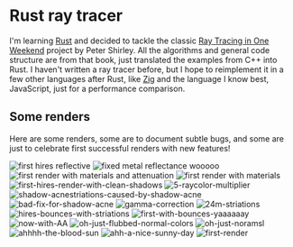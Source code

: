 # Rust ray tracer

I'm learning [Rust](https://www.rust-lang.org/) and decided to tackle the classic [Ray Tracing in One Weekend](https://raytracing.github.io/) project by Peter Shirley.  All the algorithms and general code structure are from that book, just translated the examples from C++ into Rust.  I haven't written a ray tracer before, but I hope to reimplement it in a few other languages after Rust, like [Zig](https://ziglang.org/) and the language I know best, JavaScript, just for a performance comparison.

## Some renders

Here are some renders, some are to document subtle bugs, and some are just to celebrate first successful renders with new features!


![first hires reflective](renders/raytrace-1615001082.58049436s.first-hires-reflective.jpg)
![fixed metal reflectance wooooo](renders/raytrace-1614999320.758953735s.fixed-metal-reflectance-wooooo.jpg)
![first render with materials and attenuation](renders/raytrace-1614997695.127485347s.first-render-with-materials-and-attenuation.jpg)
![first render with materials](renders/raytrace-1614997198.513695391s.first-render-with-materials.jpg)
![first-hires-render-with-clean-shadows](renders/raytrace-1614011092.297087907s.first-hires-render-with-clean-shadows.png)
![5-raycolor-multiplier](renders/raytrace-1614010469.65369906s.found-missing-0.5-raycolor-multiplier.png)
![shadow-acnestriations-caused-by-shadow-acne](renders/raytrace-1614010364.320713325s.shadow-acnestriations-caused-by-shadow-acne.png)
![bad-fix-for-shadow-acne](renders/raytrace-1613672941.092348252s.bad-fix-for-shadow-acne.jpg)
![gamma-correction](renders/raytrace-1613672318.912683239s.gamma-correction.jpg)
![24m-striations](renders/raytrace-1613668468.833009814s.24m-striations.jpg)
![hires-bounces-with-striations](renders/raytrace-1613664127.18419605s.hires-bounces-with-striations.jpg)
![first-with-bounces-yaaaaaay](renders/raytrace-1613660537.637976283s.first-with-bounces-yaaaaaay.jpg)
![now-with-AA](renders/raytrace-1613423760.281383766s.now-with-AA.png)
![oh-just-flubbed-normal-colors](renders/raytrace-1613236717.883664395s.oh-just-flubbed-normal-colors.png)
![oh-just-noramsl](renders/raytrace-1613156168.617724519s.oh-just-noramsl.png)
![ahhhh-the-blood-sun](renders/raytrace-1613154936.045811774s.ahhhh-the-blood-sun.png)
![ahh-a-nice-sunny-day](renders/raytrace-1613153282.619191059s.ahh-a-nice-sunny-day.png)
![first-render](renders/raytrace-1612814365.15628162s.first-render.png)
